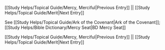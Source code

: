 [[Study Helps/Topical Guide/Mercy, Merciful|Previous Entry]]  ||  [[Study Helps/Topical Guide/Merit|Next Entry]]

 See [[Study Helps/Topical Guide/Ark of the Covenant|Ark of the Covenant]]; [[Study Helps/Bible Dictionary/Mercy Seat|BD Mercy Seat]]

[[Study Helps/Topical Guide/Mercy, Merciful|Previous Entry]]  ||  [[Study Helps/Topical Guide/Merit|Next Entry]]